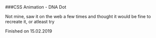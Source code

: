 
###CSS Animation - DNA Dot

Not mine, saw it on the web a few times and thought it would be fine to recreate it, or atleast try

Finished on 15.02.2019
